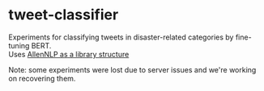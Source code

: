 # tweet-classifier
Experiments for classifying tweets in disaster-related categories by fine-tuning BERT.  
Uses [AllenNLP as a library structure](https://github.com/allenai/allennlp/blob/master/tutorials/getting_started/predicting_paper_venues/predicting_paper_venues_pt1.md)

Note: some experiments were lost due to server issues and we're working on recovering them.